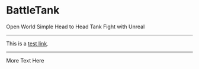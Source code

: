 # BattleTank
Open World Simple Head to Head Tank Fight with Unreal

****

This is a [test link](https://github.com/royhansen/BattleTank/edit/master/README.md).

----

More Text Here
